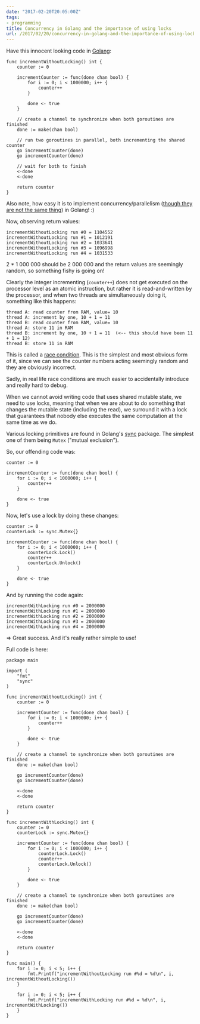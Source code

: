 ```yaml
---
date: "2017-02-20T20:05:00Z"
tags:
- programming
title: Concurrency in Golang and the importance of using locks
url: /2017/02/20/concurrency-in-golang-and-the-importance-of-using-locks/
---
```


Have this innocent looking code in [Golang](https://golang.org/):

	func incrementWithoutLocking() int {
		counter := 0

		incrementCounter := func(done chan bool) {
			for i := 0; i < 1000000; i++ {
				counter++
			}

			done <- true
		}

		// create a channel to synchronize when both goroutines are finished
		done := make(chan bool)

		// run two goroutines in parallel, both incrementing the shared counter
		go incrementCounter(done)
		go incrementCounter(done)

		// wait for both to finish
		<-done
		<-done

		return counter
	}

Also note, how easy it is to implement concurrency/parallelism
([though they are not the same thing](http://stackoverflow.com/questions/1050222/concurrency-vs-parallelism-what-is-the-difference))
in Golang! :)

Now, observing return values:

	incrementWithoutLocking run #0 = 1104552
	incrementWithoutLocking run #1 = 1012191
	incrementWithoutLocking run #2 = 1033641
	incrementWithoutLocking run #3 = 1096998
	incrementWithoutLocking run #4 = 1031533

2 * 1 000 000 should be 2 000 000 and the return values are seemingly random, so something fishy is going on!

Clearly the integer incrementing (`counter++`) does not get executed on the processor level
as an atomic instruction, but rather it is read-and-written by the processor, and when two
threads are simultaneously doing it, something like this happens:

	thread A: read counter from RAM, value= 10
	thread A: increment by one, 10 + 1 = 11
	thread B: read counter from RAM, value= 10
	thread A: store 11 in RAM
	thread B: increment by one, 10 + 1 = 11  (<-- this should have been 11 + 1 = 12)
	thread B: store 11 in RAM

This is called a [race condition](http://stackoverflow.com/a/34550). This is the simplest and most
obvious form of it, since we can see the counter numbers acting seemingly random and they are
obviously incorrect.

Sadly, in real life race conditions are much easier to accidentally introduce and
really hard to debug.

When we cannot avoid writing code that uses shared mutable state, we need to use locks, meaning
that when we are about to do something that changes the mutable state (including the read), we
surround it with a lock that guarantees that nobody else executes the same computation at the
same time as we do.

Various locking primitives are found in Golang's [sync](https://golang.org/pkg/sync/) package.
The simplest one of them being `Mutex` ("mutual exclusion").

So, our offending code was:

	counter := 0
	
	incrementCounter := func(done chan bool) {
		for i := 0; i < 1000000; i++ {
			counter++
		}
	
		done <- true
	}

Now, let's use a lock by doing these changes:

	counter := 0
	counterLock := sync.Mutex{}
	
	incrementCounter := func(done chan bool) {
		for i := 0; i < 1000000; i++ {
			counterLock.Lock()
			counter++
			counterLock.Unlock()
		}
	
		done <- true
	}

And by running the code again:

	incrementWithLocking run #0 = 2000000
	incrementWithLocking run #1 = 2000000
	incrementWithLocking run #2 = 2000000
	incrementWithLocking run #3 = 2000000
	incrementWithLocking run #4 = 2000000

=> Great success. And it's really rather simple to use!

Full code is here:

	package main
	
	import (
		"fmt"
		"sync"
	)
	
	func incrementWithoutLocking() int {
		counter := 0
	
		incrementCounter := func(done chan bool) {
			for i := 0; i < 1000000; i++ {
				counter++
			}
	
			done <- true
		}
	
		// create a channel to synchronize when both goroutines are finished
		done := make(chan bool)
	
		go incrementCounter(done)
		go incrementCounter(done)
	
		<-done
		<-done
	
		return counter
	}
	
	func incrementWithLocking() int {
		counter := 0
		counterLock := sync.Mutex{}
	
		incrementCounter := func(done chan bool) {
			for i := 0; i < 1000000; i++ {
				counterLock.Lock()
				counter++
				counterLock.Unlock()
			}
	
			done <- true
		}
	
		// create a channel to synchronize when both goroutines are finished
		done := make(chan bool)
	
		go incrementCounter(done)
		go incrementCounter(done)
	
		<-done
		<-done
	
		return counter
	}
	
	func main() {
		for i := 0; i < 5; i++ {
			fmt.Printf("incrementWithoutLocking run #%d = %d\n", i, incrementWithoutLocking())
		}
	
		for i := 0; i < 5; i++ {
			fmt.Printf("incrementWithLocking run #%d = %d\n", i, incrementWithLocking())
		}
	}
